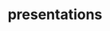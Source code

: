 ---
layout: page
title: presentations
nav: true
nav_order: 2
dropdown: true
children: 
    - title: Invited Talks
      permalink: /InvitedTalks/
    - title: divider
    - title: Paper Summaries
      permalink: /PaperSummaries/
---